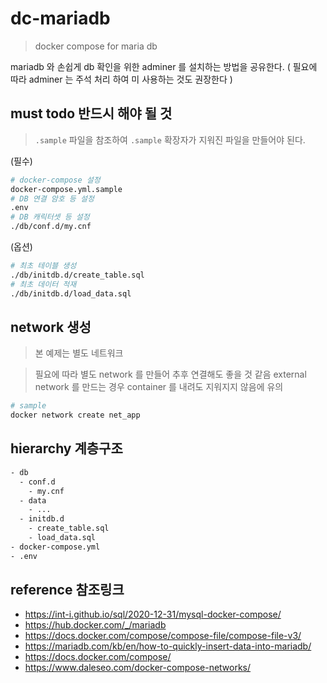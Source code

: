 # dc-mariadb

> docker compose for maria db

mariadb 와 손쉽게 db 확인을 위한 adminer 를 설치하는 방법을 공유한다.
( 필요에 따라 adminer 는 주석 처리 하여 미 사용하는 것도 권장한다 )

## must todo 반드시 해야 될 것

> `.sample` 파일을 참조하여 `.sample` 확장자가 지워진 파일을 만들어야 된다.

(필수)

```sh
# docker-compose 설정
docker-compose.yml.sample
# DB 연결 암호 등 설정
.env
# DB 캐릭터셋 등 설정
./db/conf.d/my.cnf
```

(옵션)

```sh
# 최초 테이블 생성
./db/initdb.d/create_table.sql
# 최초 데이터 적재
./db/initdb.d/load_data.sql
```

## network 생성

> 본 예제는 별도 네트워크

> 필요에 따라 별도 network 를 만들어 추후 연결해도 좋을 것 같음
> external network 를 만드는 경우 container 를 내려도 지워지지 않음에 유의

```sh
# sample
docker network create net_app
```

## hierarchy 계층구조

```txt
- db
  - conf.d
    - my.cnf
  - data
    - ...
  - initdb.d
    - create_table.sql
    - load_data.sql
- docker-compose.yml
- .env
```

## reference 참조링크

- https://int-i.github.io/sql/2020-12-31/mysql-docker-compose/
- https://hub.docker.com/_/mariadb
- https://docs.docker.com/compose/compose-file/compose-file-v3/
- https://mariadb.com/kb/en/how-to-quickly-insert-data-into-mariadb/
- https://docs.docker.com/compose/
- https://www.daleseo.com/docker-compose-networks/
